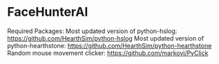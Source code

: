 # FaceHunterAI

Required Packages:
Most updated version of python-hslog: https://github.com/HearthSim/python-hslog
Most updated version of python-hearthstone: https://github.com/HearthSim/python-hearthstone
Random mouse movement clicker: https://github.com/markovi/PyClick
